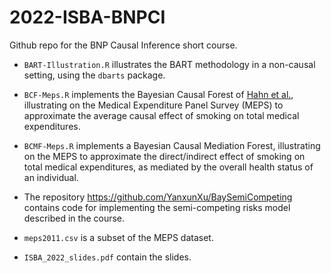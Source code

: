 # 2022-ISBA-BNPCI
Github repo for the BNP Causal Inference short course.

- `BART-Illustration.R` illustrates the BART methodology in a non-causal setting, using the `dbarts` package.

- `BCF-Meps.R` implements the Bayesian Causal Forest of [Hahn et al.](https://projecteuclid.org/journals/bayesian-analysis/volume-15/issue-3/Bayesian-Regression-Tree-Models-for-Causal-Inference--Regularization-Confounding/10.1214/19-BA1195.pdf), illustrating on the Medical Expenditure Panel Survey (MEPS) to approximate the average causal effect of smoking on total medical expenditures.

- `BCMF-Meps.R` implements a Bayesian Causal Mediation Forest, illustrating on the MEPS to approximate the direct/indirect effect of smoking on total medical expenditures, as mediated by the overall health status of an individual.

- The repository https://github.com/YanxunXu/BaySemiCompeting contains code for implementing the semi-competing risks model described in the course.

- `meps2011.csv` is a subset of the MEPS dataset.

- `ISBA_2022_slides.pdf` contain the slides.
